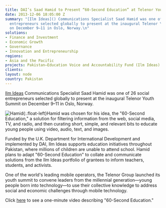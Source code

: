 ```yaml
---
title: DAI’s Saad Hamid to Present “60-Second Education” at Telenor Youth Summit
date: 2013-12-06 18:05:00 Z
summary: "[Ilm Ideas]() Communications Specialist Saad Hamid was one of 26 social
  entrepreneurs selected globally to present at the inaugural Telenor Youth Summit
  on December 9–11 in Oslo, Norway.\n"
solutions:
- Finance and Investment
- Economic Growth
- Governance
- Innovation and Entrepreneurship
regions:
- Asia and the Pacific
projects: Pakistan—Education Voice and Accountability Fund (Ilm Ideas)
clients: 
layout: node
country: Pakistan
---
```


[Ilm Ideas][1] Communications Specialist Saad Hamid was one of 26 social entrepreneurs selected globally to present at the inaugural Telenor Youth Summit on December 9–11 in Oslo, Norway.

![Hamid][2]{:.float-left}Hamid was chosen for his idea, the "60-Second Education," a solution for filtering information from the web, social media, TV, and radio, and then curating short, simple, and relevant bits to educate young people using video, audio, text, and images.

Funded by the U.K. Department for International Development and implemented by DAI, Ilm Ideas supports education initiatives throughout Pakistan, where millions of children are unable to attend school. Hamid plans to adapt "60-Second Education" to collate and communicate solutions from the Ilm Ideas portfolio of grantees to inform teachers, students, and activists.

One of the world's leading mobile operators, the Telenor Group launched its youth summit to convene leaders from the millennial generation—young people born into technology—to use their collective knowledge to address social and economic challenges through mobile technology.

Click [here][3] to see a one-minute video describing "60-Second Education."

[1]: /our-work/projects/pakistan-education-voice-and-accountability-fund
[2]: https://assetify-dai.com/news/SaadHamid.jpg
[3]: http://vimeo.com/78506799
